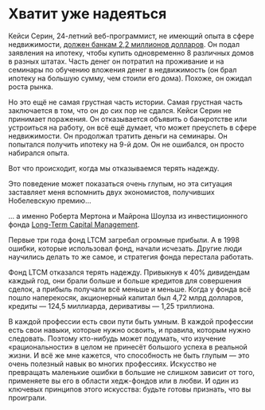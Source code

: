 # Хватит уже надеяться
Кейси Серин, 24-летний веб-программист, не имеющий опыта в сфере недвижимости, [должен банкам 2,2 миллионов долларов](https://web.archive.org/web/20070217180304/http://iamfacingforeclosure.com/). Он подал заявления на ипотеку, чтобы купить одновременно 8 различных домов в разных штатах. Часть денег он потратил на проживание и на семинары по обучению вложения денег в недвижимость (он брал ипотеку на большую сумму, чем стоили его дома). Похоже, он ожидал роста рынка.

Но это ещё не самая грустная часть истории. Самая грустная часть заключается в том, что он до сих пор не сдался. Кейси Серин не принимает поражения. Он отказывается объявить о банкротстве или устроиться на работу, он всё ещё думает, что может преуспеть в сфере недвижимости. Он продолжал тратить деньги на семинары. Он попытался получить ипотеку на 9-й дом. Он не ошибался, он просто набирался опыта. 

Вот что происходит, когда мы отказываемся терять надежду.

Это поведение может показаться очень глупым, но эта ситуация заставляет меня вспомнить двух экономистов, получивших Нобелевскую премию...

... а именно Роберта Мертона и Майрона Шоулза из инвестиционного фонда [Long-Term Capital Management](https://en.wikipedia.org/wiki/Long-Term_Capital_Management).

Первые три года фонд LTCM загребал огромные прибыли. А в 1998 ошибки, которые использовал фонд, начали исчезать. Другие люди научились делать то же самое, и стратегия фонда перестала работать.

Фонд LTCM отказался терять надежду. Привыкнув к 40% дивидендам каждый год, они брали больше и больше кредитов для совершения сделок, а прибыль получали всё меньше и меньше. Когда у фонда всё пошло наперекосяк, акционерный капитал был 4,72 млрд долларов, кредиты — 124,5 миллиарда, деривативы — 1,25 триллиона.

В каждой профессии есть свои пути быть умным. В каждой профессии есть свои навыки, которые нужно освоить, и правила, которым нужно следовать. Поэтому кто-нибудь может подумать, что изучение «рациональности» в целом не принесёт большого успеха в реальной жизни. И всё же мне кажется, что способность не быть глупым — это очень полезный навык во многих профессиях. Искусство не превращать маленькие ошибки в большие не слишком зависит от того, применяете вы его в области хедж-фондов или в любви. И один из ключевых принципов этого искусства: будьте готовы признать, что вы проиграли.